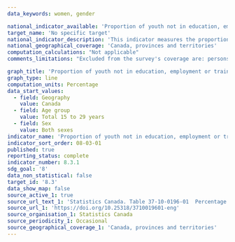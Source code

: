 ```yaml
---
data_keywords: women, gender

national_indicator_available: 'Proportion of youth not in education, employment or training'
target_name: 'No specific target'
national_indicator_description: 'This indicator measures the proportion of youth not in education, employment or training.'
national_geographical_coverage: 'Canada, provinces and territories' 
computation_calculations: "Not applicable"
comments_limitations: "Excluded from the survey's coverage are: persons living on reserves and other Aboriginal settlements in the provinces; the institutionalized population, and households in extremely remote areas with very low population density."

graph_title: 'Proportion of youth not in education, employment or training (NEET)'
graph_type: line
computation_units: Percentage
data_start_values:
  - field: Geography
    value: Canada
  - field: Age group
    value: Total 15 to 29 years
  - field: Sex
    value: Both sexes
indicator_name: 'Proportion of youth not in education, employment or training'
indicator_sort_order: 08-03-01
published: true
reporting_status: complete
indicator_number: 8.3.1
sdg_goal: '8'
data_non_statistical: false
target_id: '8.3'
data_show_map: false
source_active_1: true
source_url_text_1: 'Statistics Canada. Table 37-10-0196-01  Percentage of 15-to 29-year-olds in education and not in education by labour force status, highest level of education attained, age group and sex'
source_url_1: 'https://doi.org/10.25318/3710019601-eng'
source_organisation_1: Statistics Canada
source_periodicity_1: Occasional
source_geographical_coverage_1: 'Canada, provinces and territories'
---
```

